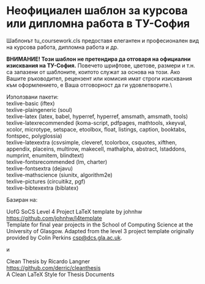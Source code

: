 # Неофициален шаблон за курсова или дипломна работа в ТУ-София

Шаблонът tu_coursework.cls предоставя елегантен и професионален вид на курсова работа, дипломна работа и др.

**ВНИМАНИЕ! Този шаблон не претендира да отговаря на официални изисквания на ТУ-София.**
Повечето шрифтове, цветове, размери и т.н. са запазени от шаблоните, коитото служат за основа на този. Ако Вашите ръководител, рецензент или комисия имат строги изисквания към оформлението, е Ваша отговорност да ги удовлетворите.\

Използвани пакети:\
texlive-basic (iftex)\
texlive-plaingeneric (soul)\
texlive-latex (latex, babel, hyperref, hyperref, amsmath, amsmath, tools)\
texlive-latexrecommended (koma-script, pdfpages, mathtools, xkeyval, xcolor, microtype, setspace, etoolbox, float, listings, caption, booktabs, fontspec, polyglossia)\
texlive-latexextra (csvsimple, cleveref, tcolorbox, csquotes, xifthen, appendix, placeins, multirow, makecell, mathalpha, abstract, lstaddons, numprint, enumitem, blindtext)\
texlive-fontsrecommended (lm, charter)\
texlive-fontsextra (dejavu)\
texlive-mathscience (siunitx, algorithm2e)\
texlive-pictures (circuitikz, pgf)\
texlive-bibtexextra (biblatex)

Базиран на:

UofG SoCS Level 4 Project LaTeX template by johnhw\
https://github.com/johnhw/l4template \
Template for final year projects in the School of Computing Science at the University of Glasgow. Adapted from the level 3 project template originally provided by Colin Perkins <csp@dcs.gla.ac.uk>.

и

Clean Thesis by Ricardo Langner\
https://github.com/derric/cleanthesis \
A Clean LaTeX Style for Thesis Documents
